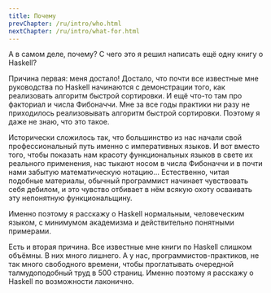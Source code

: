 ```yaml
---
title: Почему
prevChapter: /ru/intro/who.html
nextChapter: /ru/intro/what-for.html
---
```


А в самом деле, почему? С чего это я решил написать ещё одну книгу о Haskell?

Причина первая: меня достало! Достало, что почти все известные мне руководства по Haskell начинаются с демонстрации того, как реализовать алгоритм быстрой сортировки. И ещё что-то там про факториал и числа Фибоначчи. Мне за все годы практики ни разу не приходилось реализовывать алгоритм быстрой сортировки. Поэтому я даже не знаю, что это такое.

Исторически сложилось так, что большинство из нас начали свой профессиональный путь именно с императивных языков. И вот вместо того, чтобы показать нам красоту функциональных языков в свете их реального применения, нас тыкают носом в числа Фибоначчи и в почти нами забытую математическую нотацию... Естественно, читая подобные материалы, обычный программист начинает чувствовать себя дебилом, и это чувство отбивает в нём всякую охоту осваивать эту непонятную функциональщину.

Именно поэтому я расскажу о Haskell нормальным, человеческим языком, с минимумом академизма и действительно понятными примерами.

Есть и вторая причина. Все известные мне книги по Haskell слишком объёмны. В них много лишнего. А у нас, программистов-практиков, не так много свободного времени, чтобы проглатывать очередной талмудоподобный труд в 500 страниц. Именно поэтому я расскажу о Haskell по возможности лаконично.
